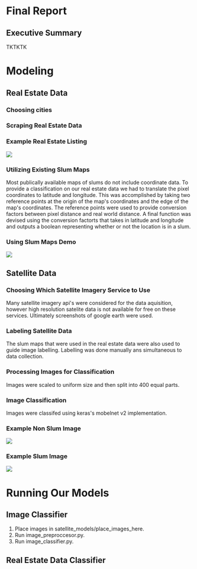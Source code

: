 # Final Report

## Executive Summary
TKTKTK

# Modeling
## Real Estate Data
### Choosing cities

### Scraping Real Estate Data

### Example Real Estate Listing
![](https://git.generalassemb.ly/ZacharyJamesHill/slum_identification_for_New_Light_Technologies/blob/master/images/zapimoveis-sample.jpg)
### Utilizing Existing Slum Maps
Most publically available maps of slums do not include coordinate data. To provide a classification on our real estate data we had to translate the pixel coordinates to latitude and longitude. This was accomplished by taking two reference points at the origin of the map's coordinates and the edge of the map's coordinates. The reference points were used to provide conversion factors between pixel distance and real world distance. A final function was devised using the conversion factorts that takes in latitude and longitude and outputs a boolean representing whether or not the location is in a slum.
### Using Slum Maps Demo
![](https://git.generalassemb.ly/ZacharyJamesHill/slum_identification_for_New_Light_Technologies/blob/master/images/slum_map_demo.png)
## Satellite Data
### Choosing Which Satellite Imagery Service to Use
Many satellite imagery api's were considered for the data aquisition, however high resolution satelite data is not available for free on these services. Ultimately screenshots of google earth were used.
### Labeling Satellite Data
The slum maps that were used in the real estate data were also used to guide image labelling. Labelling was done manually ans simultaneous to data collection.
### Processing Images for Classification
Images were scaled to uniform size and then split into 400 equal parts.
### Image Classification
Images were classifed using keras's mobelnet v2 implementation.
### Example Non Slum Image
![](https://git.generalassemb.ly/ZacharyJamesHill/slum_identification_for_New_Light_Technologies/blob/master/images/example_non_slum.png)
### Example Slum Image
![](https://git.generalassemb.ly/ZacharyJamesHill/slum_identification_for_New_Light_Technologies/blob/master/images/example_slum.png)
# Running Our Models

## Image Classifier
1. Place images in satellite_models/place_images_here.
2. Run image_preproccesor.py.
3. Run image_classifier.py.
## Real Estate Data Classifier
